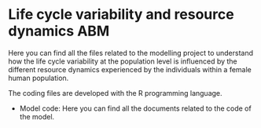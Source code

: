# Life cycle variability and resource dynamics ABM

Here you can find all the files related to the modelling project to understand how the life cycle variability at the population level is influenced by the different resource dynamics experienced by the individuals within a female human population.

The coding files are developed with the R programming language.

- Model code: Here you can find all the documents related to the code of the model.
